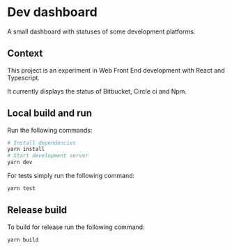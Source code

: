 # Dev dashboard

A small dashboard with statuses of some development platforms.

## Context

This project is an experiment in Web Front End development with React and Typescript.

It currently displays the status of Bitbucket, Circle ci and Npm.

## Local build and run

Run the following commands:

```bash
# Install dependencies
yarn install
# Start development server
yarn dev
```

For tests simply run the following command:

```bash
yarn test
```

## Release build

To build for release run the following command:

```bash
yarn build
```
